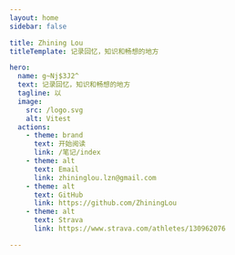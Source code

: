 ```yaml
---
layout: home
sidebar: false

title: Zhining Lou
titleTemplate: 记录回忆，知识和畅想的地方

hero:
  name: g~Nj$3J2^
  text: 记录回忆，知识和畅想的地方
  tagline: 以
  image:
    src: /logo.svg
    alt: Vitest
  actions:
    - theme: brand
      text: 开始阅读
      link: /笔记/index
    - theme: alt
      text: Email
      link: zhininglou.lzn@gmail.com
    - theme: alt
      text: GitHub
      link: https://github.com/ZhiningLou
    - theme: alt
      text: Strava
      link: https://www.strava.com/athletes/130962076

---
```


<HomePage />

